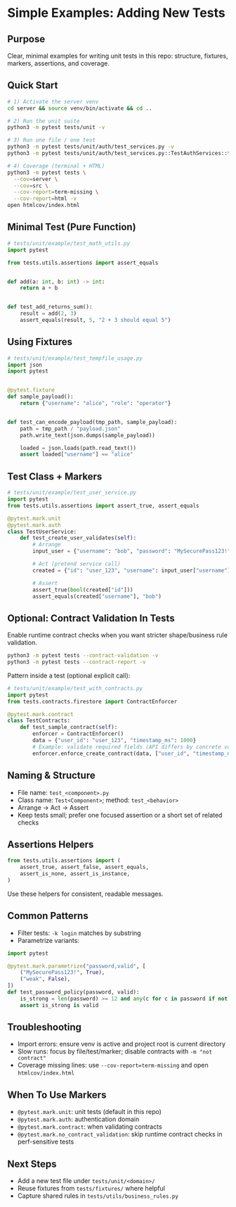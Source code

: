 # Simple Examples: Adding New Tests

## Purpose

Clear, minimal examples for writing unit tests in this repo: structure, fixtures, markers, assertions, and coverage.

## Quick Start

```bash
# 1) Activate the server venv
cd server && source venv/bin/activate && cd ..

# 2) Run the unit suite
python3 -m pytest tests/unit -v

# 3) Run one file / one test
python3 -m pytest tests/unit/auth/test_services.py -v
python3 -m pytest tests/unit/auth/test_services.py::TestAuthServices::test_login_success -v

# 4) Coverage (terminal + HTML)
python3 -m pytest tests \
  --cov=server \
  --cov=src \
  --cov-report=term-missing \
  --cov-report=html -v
open htmlcov/index.html
```

## Minimal Test (Pure Function)

```python
# tests/unit/example/test_math_utils.py
import pytest

from tests.utils.assertions import assert_equals


def add(a: int, b: int) -> int:
    return a + b


def test_add_returns_sum():
    result = add(2, 3)
    assert_equals(result, 5, "2 + 3 should equal 5")
```

## Using Fixtures

```python
# tests/unit/example/test_tempfile_usage.py
import json
import pytest


@pytest.fixture
def sample_payload():
    return {"username": "alice", "role": "operator"}


def test_can_encode_payload(tmp_path, sample_payload):
    path = tmp_path / "payload.json"
    path.write_text(json.dumps(sample_payload))

    loaded = json.loads(path.read_text())
    assert loaded["username"] == "alice"
```

## Test Class + Markers

```python
# tests/unit/example/test_user_service.py
import pytest
from tests.utils.assertions import assert_true, assert_equals

@pytest.mark.unit
@pytest.mark.auth
class TestUserService:
    def test_create_user_validates(self):
        # Arrange
        input_user = {"username": "bob", "password": "MySecurePass123!"}

        # Act (pretend service call)
        created = {"id": "user_123", "username": input_user["username"]}

        # Assert
        assert_true(bool(created["id"]))
        assert_equals(created["username"], "bob")
```

## Optional: Contract Validation In Tests

Enable runtime contract checks when you want stricter shape/business rule validation.

```bash
python3 -m pytest tests --contract-validation -v
python3 -m pytest tests --contract-report -v
```

Pattern inside a test (optional explicit call):

```python
# tests/unit/example/test_with_contracts.py
import pytest
from tests.contracts.firestore import ContractEnforcer

@pytest.mark.contract
class TestContracts:
    def test_sample_contract(self):
        enforcer = ContractEnforcer()
        data = {"user_id": "user_123", "timestamp_ms": 1000}
        # Example: validate required fields (API differs by concrete validator)
        enforcer.enforce_create_contract(data, ["user_id", "timestamp_ms"])  # raises on violation
```

## Naming & Structure

- File name: `test_<component>.py`
- Class name: `Test<Component>`; method: `test_<behavior>`
- Arrange → Act → Assert
- Keep tests small; prefer one focused assertion or a short set of related checks

## Assertions Helpers

```python
from tests.utils.assertions import (
    assert_true, assert_false, assert_equals,
    assert_is_none, assert_is_instance,
)
```
Use these helpers for consistent, readable messages.

## Common Patterns

- Filter tests: `-k login` matches by substring
- Parametrize variants:

```python
import pytest

@pytest.mark.parametrize("password,valid", [
    ("MySecurePass123!", True),
    ("weak", False),
])
def test_password_policy(password, valid):
    is_strong = len(password) >= 12 and any(c for c in password if not c.isalnum())
    assert is_strong is valid
```

## Troubleshooting

- Import errors: ensure venv is active and project root is current directory
- Slow runs: focus by file/test/marker; disable contracts with `-m "not contract"`
- Coverage missing lines: use `--cov-report=term-missing` and open `htmlcov/index.html`

## When To Use Markers

- `@pytest.mark.unit`: unit tests (default in this repo)
- `@pytest.mark.auth`: authentication domain
- `@pytest.mark.contract`: when validating contracts
- `@pytest.mark.no_contract_validation`: skip runtime contract checks in perf-sensitive tests

## Next Steps

- Add a new test file under `tests/unit/<domain>/`
- Reuse fixtures from `tests/fixtures/` where helpful
- Capture shared rules in `tests/utils/business_rules.py`
